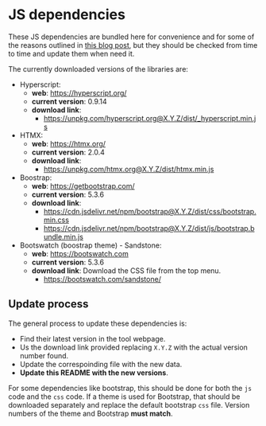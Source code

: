 # JS dependencies

These JS dependencies are bundled here for convenience and for some of the reasons
outlined in [this blog post](https://blog.wesleyac.com/posts/why-not-javascript-cdn),
but they should be checked from time to time and update them when need it.

The currently downloaded versions of the libraries are:

- Hyperscript:
    - **web**: <https://hyperscript.org/>
    - **current version**: 0.9.14
    - **download link**:
        - <https://unpkg.com/hyperscript.org@X.Y.Z/dist/_hyperscript.min.js>
- HTMX:
    - **web**: <https://htmx.org/>
    - **current version**: 2.0.4
    - **download link**:
        - <https://unpkg.com/htmx.org@X.Y.Z/dist/htmx.min.js>
- Boostrap:
    - **web**: <https://getbootstrap.com/>
    - **current version**: 5.3.6
    - **download link**:
        - <https://cdn.jsdelivr.net/npm/bootstrap@X.Y.Z/dist/css/bootstrap.min.css>
        - <https://cdn.jsdelivr.net/npm/bootstrap@X.Y.Z/dist/js/bootstrap.bundle.min.js>
- Bootswatch (boostrap theme) - Sandstone:
    - **web**: <https://bootswatch.com>
    - **current version**: 5.3.6
    - **download link**: Download the CSS file from the top menu.
        - <https://bootswatch.com/sandstone/>

## Update process

The general process to update these dependencies is:

- Find their latest version in the tool webpage.
- Us the download link provided replacing `X.Y.Z` with the actual version number found.
- Update the correspoinding file with the new data.
- **Update this README with the new versions**.

For some dependencies like bootstrap, this should be done for both the `js` code and the
`css` code. If a theme is used for Bootstrap, that should be downloaded separately and
replace the default bootstrap `css` file. Version numbers of the theme and Bootstrap
**must match**.
